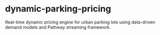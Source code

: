 # dynamic-parking-pricing
Real-time dynamic pricing engine for urban parking lots using data-driven demand models and Pathway streaming framework.
